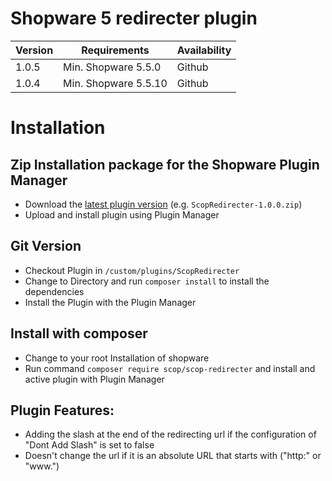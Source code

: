# Shopware 5 redirecter plugin

| Version 	| Requirements               	| Availability                            |
|---------	|----------------------------	|-----------------------------------------|
| 1.0.5     	| Min. Shopware 5.5.0    	  | Github                                	|
| 1.0.4     	| Min. Shopware 5.5.10    	| Github                                	|

# Installation

## Zip Installation package for the Shopware Plugin Manager

* Download the [latest plugin version](https://github.com/scope01-GmbH/ScopRedirecter/releases/latest/) (e.g. `ScopRedirecter-1.0.0.zip`)
* Upload and install plugin using Plugin Manager

## Git Version
* Checkout Plugin in `/custom/plugins/ScopRedirecter`
* Change to Directory and run `composer install` to install the dependencies
* Install the Plugin with the Plugin Manager

## Install with composer
* Change to your root Installation of shopware
* Run command `composer require scop/scop-redirecter` and install and active plugin with Plugin Manager

## Plugin Features:
* Adding the slash at the end of the redirecting url if the configuration of "Dont Add Slash" is set to false
* Doesn't change the url if it is an absolute URL that starts with ("http:" or "www.")
